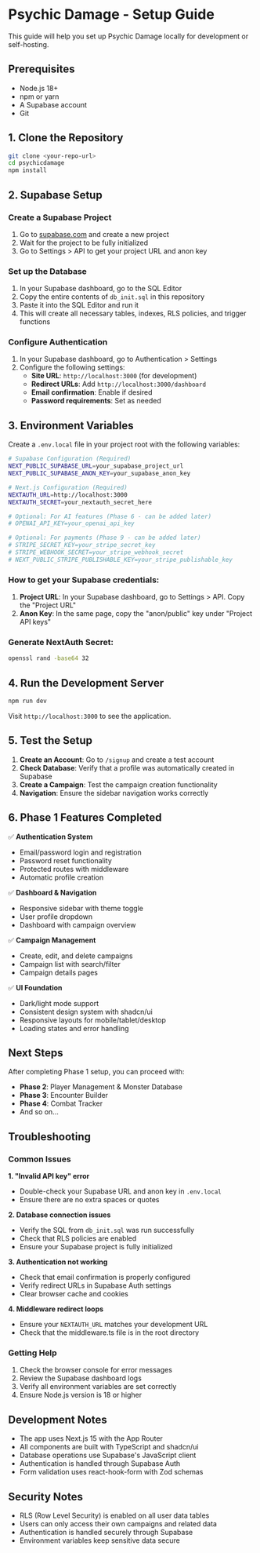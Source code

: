 # Psychic Damage - Setup Guide

This guide will help you set up Psychic Damage locally for development or self-hosting.

## Prerequisites

- Node.js 18+ 
- npm or yarn
- A Supabase account
- Git

## 1. Clone the Repository

```bash
git clone <your-repo-url>
cd psychicdamage
npm install
```

## 2. Supabase Setup

### Create a Supabase Project

1. Go to [supabase.com](https://supabase.com) and create a new project
2. Wait for the project to be fully initialized
3. Go to Settings > API to get your project URL and anon key

### Set up the Database

1. In your Supabase dashboard, go to the SQL Editor
2. Copy the entire contents of `db_init.sql` in this repository
3. Paste it into the SQL Editor and run it
4. This will create all necessary tables, indexes, RLS policies, and trigger functions

### Configure Authentication

1. In your Supabase dashboard, go to Authentication > Settings
2. Configure the following settings:
   - **Site URL**: `http://localhost:3000` (for development)
   - **Redirect URLs**: Add `http://localhost:3000/dashboard`
   - **Email confirmation**: Enable if desired
   - **Password requirements**: Set as needed

## 3. Environment Variables

Create a `.env.local` file in your project root with the following variables:

```bash
# Supabase Configuration (Required)
NEXT_PUBLIC_SUPABASE_URL=your_supabase_project_url
NEXT_PUBLIC_SUPABASE_ANON_KEY=your_supabase_anon_key

# Next.js Configuration (Required)
NEXTAUTH_URL=http://localhost:3000
NEXTAUTH_SECRET=your_nextauth_secret_here

# Optional: For AI features (Phase 6 - can be added later)
# OPENAI_API_KEY=your_openai_api_key

# Optional: For payments (Phase 9 - can be added later)
# STRIPE_SECRET_KEY=your_stripe_secret_key
# STRIPE_WEBHOOK_SECRET=your_stripe_webhook_secret
# NEXT_PUBLIC_STRIPE_PUBLISHABLE_KEY=your_stripe_publishable_key
```

### How to get your Supabase credentials:

1. **Project URL**: In your Supabase dashboard, go to Settings > API. Copy the "Project URL"
2. **Anon Key**: In the same page, copy the "anon/public" key under "Project API keys"

### Generate NextAuth Secret:

```bash
openssl rand -base64 32
```

## 4. Run the Development Server

```bash
npm run dev
```

Visit `http://localhost:3000` to see the application.

## 5. Test the Setup

1. **Create an Account**: Go to `/signup` and create a test account
2. **Check Database**: Verify that a profile was automatically created in Supabase
3. **Create a Campaign**: Test the campaign creation functionality
4. **Navigation**: Ensure the sidebar navigation works correctly

## 6. Phase 1 Features Completed

✅ **Authentication System**
- Email/password login and registration
- Password reset functionality
- Protected routes with middleware
- Automatic profile creation

✅ **Dashboard & Navigation**
- Responsive sidebar with theme toggle
- User profile dropdown
- Dashboard with campaign overview

✅ **Campaign Management**
- Create, edit, and delete campaigns
- Campaign list with search/filter
- Campaign details pages

✅ **UI Foundation**
- Dark/light mode support
- Consistent design system with shadcn/ui
- Responsive layouts for mobile/tablet/desktop
- Loading states and error handling

## Next Steps

After completing Phase 1 setup, you can proceed with:

- **Phase 2**: Player Management & Monster Database
- **Phase 3**: Encounter Builder
- **Phase 4**: Combat Tracker
- And so on...

## Troubleshooting

### Common Issues

**1. "Invalid API key" error**
- Double-check your Supabase URL and anon key in `.env.local`
- Ensure there are no extra spaces or quotes

**2. Database connection issues**
- Verify the SQL from `db_init.sql` was run successfully
- Check that RLS policies are enabled
- Ensure your Supabase project is fully initialized

**3. Authentication not working**
- Check that email confirmation is properly configured
- Verify redirect URLs in Supabase Auth settings
- Clear browser cache and cookies

**4. Middleware redirect loops**
- Ensure your `NEXTAUTH_URL` matches your development URL
- Check that the middleware.ts file is in the root directory

### Getting Help

1. Check the browser console for error messages
2. Review the Supabase dashboard logs
3. Verify all environment variables are set correctly
4. Ensure Node.js version is 18 or higher

## Development Notes

- The app uses Next.js 15 with the App Router
- All components are built with TypeScript and shadcn/ui
- Database operations use Supabase's JavaScript client
- Authentication is handled through Supabase Auth
- Form validation uses react-hook-form with Zod schemas

## Security Notes

- RLS (Row Level Security) is enabled on all user data tables
- Users can only access their own campaigns and related data
- Authentication is handled securely through Supabase
- Environment variables keep sensitive data secure 